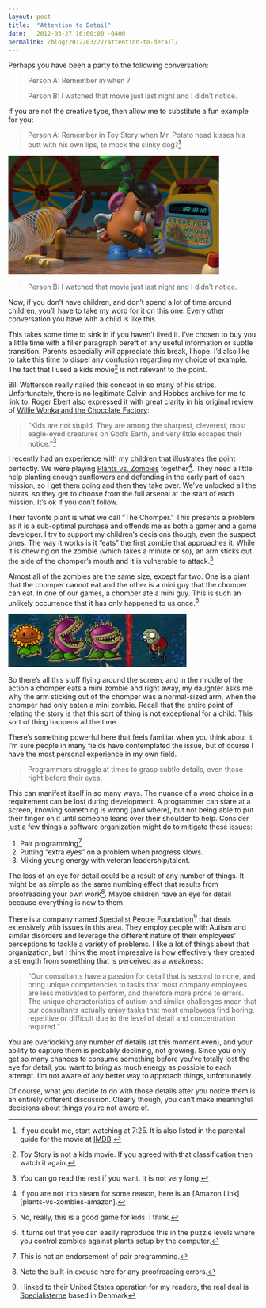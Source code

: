```yaml
---
layout: post
title:  "Attention to Detail"
date:   2012-03-27 16:00:00 -0400
permalink: /blog/2012/03/27/attention-to-detail/
---
```


Perhaps you have been a party to the following conversation:

> Person A: Remember in <substitute movie> when <subtle event happened>?

> Person B: I watched that movie just last night and I didn’t notice.

If you are not the creative type, then allow me to substitute a fun example for you:

> Person A: Remember in Toy Story when Mr. Potato head kisses his butt with his own lips, to mock the slinky dog?[^1]

![Mr. Potato Head kissing his own butt][potato-butt-kiss]

> Person B: I watched that movie just last night and I didn’t notice.

Now, if you don’t have children, and don’t spend a lot of time around children, you’ll have to take my word for it on this one.
Every other conversation you have with a child is like this.

This takes some time to sink in if you haven’t lived it.  I’ve chosen to buy you a little time with a filler paragraph bereft
of any useful information or subtle transition.  Parents especially will appreciate this break, I hope.  I’d also like to take this time to dispel any confusion regarding my choice of example.   The fact that I used a kids movie[^2] is not relevant to the point.

Bill Watterson really nailed this concept in so many of his strips.  Unfortunately, there is no legitimate Calvin and Hobbes
archive for me to link to.  Roger Ebert also expressed it with great clarity in his original review of
[Willie Wonka and the Chocolate Factory][wonka]:
> “Kids are not stupid. They are among the sharpest, cleverest, most eagle-eyed creatures on God’s Earth, and very little escapes
> their notice.”[^3]

I recently had an experience with my children that illustrates the point perfectly.  We were  playing [Plants vs. Zombies][pvz-amazon]
together[^4].  They need a little help planting enough sunflowers and defending in the early part of each mission, so I get them
going and then they take over.  We’ve unlocked all the plants, so they get to choose from the full arsenal at the start of each
mission.  It’s ok if you don’t follow.

Their favorite plant is what we call “The Chomper.”  This presents a problem as it is a sub-optimal purchase and offends me as
both a gamer and a game developer.  I try to support my children’s decisions though, even the suspect ones.  The way it works is
it “eats” the first zombie that approaches it.  While it is chewing on the zombie (which takes a minute or so), an arm sticks out
the side of the chomper’s mouth and it is vulnerable to attack.[^5]

Almost all of the zombies are the same size, except for two.  One is a giant that the chomper cannot eat and the other is a mini
guy that the chomper can eat.  In one of our games, a chomper ate a mini guy.  This is  such an unlikely occurrence that it has
only happened to us once.[^6]

![PvZ Chomper munching a mini][pvz]

So there’s all this stuff flying around the screen, and in the middle of the action a chomper eats a mini zombie and right away,
my daughter asks me why the arm sticking out of the chomper was a normal-sized arm, when the chomper had only eaten a mini zombie.
Recall that the entire point of relating the story is that this sort of thing is not exceptional for a child.  This sort of thing
happens all the time.

There’s something powerful here that feels familiar when you think about it.  I’m sure people in many fields have contemplated
the issue, but of course I have the most personal experience in my own field.

> Programmers struggle at times to grasp subtle details, even those right before their eyes.

This can manifest itself in so many ways.  The nuance of a word choice in a requirement can be lost during development.
A programmer can stare at a screen, knowing something is wrong (and where), but not being able to put their finger on it until
someone leans over their shoulder to help.  Consider just a few things a software organization might do to mitigate these issues:
1. Pair programming[^7]
2. Putting “extra eyes” on a problem when progress slows.
3. Mixing young energy with veteran leadership/talent.

The loss of an eye for detail could be a result of any number of things.  It might be as simple as the same numbing effect that
results from proofreading your own work[^8].  Maybe children have an eye for detail because everything is new to them.

There is a company named [Specialist People Foundation][specialist-people][^9] that deals extensively with issues in this area.  They employ people
with Autism and similar disorders and leverage the different nature of their employees’ perceptions to tackle a variety of
problems.  I like a lot of things about that organization, but I think the most impressive is how effectively they created a
strength from something that is perceived as a weakness:

> “Our consultants have a passion for detail that is second to none, and bring unique competencies to tasks that most company
> employees are less motivated to perform, and therefore more prone to errors. The unique characteristics of autism and similar
> challenges mean that our consultants actually enjoy tasks that most employees find boring, repetitive or difficult due to the
> level of detail and concentration required.”

You are overlooking any number of details (at this moment even), and your ability to capture them is probably declining, not
growing.  Since you only get so many chances to consume something before you’ve totally lost the eye for detail, you want to
bring as much energy as possible to each attempt.  I’m not aware of any better way to approach things, unfortunately.

Of course, what you decide to do with those details after you notice them is an entirely different discussion.  Clearly though,
you can’t make meaningful decisions about things you’re not aware of.

[^1]: If you doubt me, start watching at 7:25.  It is also listed in the parental guide for the movie at [IMDB][toy-story].
[^2]: Toy Story is not a kids movie.  If you agreed with that classification then watch it again.
[^3]: You can go read the rest if you want.  It is not very long.
[^4]: If you are not into steam for some reason, here is an [Amazon Link][plants-vs-zombies-amazon].
[^5]: No, really, this is a good game for kids.  I think.
[^6]: It turns out that you can easily reproduce this in the puzzle levels where you control zombies against plants setup by the computer.
[^7]: This is not an endorsement of pair programming.
[^8]: Note the built-in excuse here for any proofreading errors.
[^9]: I linked to their United States operation for my readers, the real deal is [Specialisterne][specialist-people-den] based in Denmark

[potato-butt-kiss]: /img/atd/potato-butt-kiss.jpg
[toy-story]: http://www.imdb.com/title/tt0114709/parentalguide
[wonka]: http://www.rogerebert.com/reviews/willy-wonka-and-the-chocolate-factory-1971
[pvz]: /img/atd/pvz.gif
[pvz-amazon]: https://www.amazon.com/Zombies-Mac-Intel-Core-Duo-1-6GHZ/dp/B002AUC5ZQ
[specialist-people]: http://specialisternefoundation.com/
[specialist-people-den]: http://dk.specialisterne.com/
